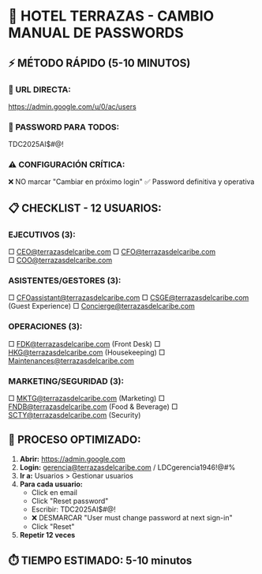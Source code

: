 # 🏨 HOTEL TERRAZAS - CAMBIO MANUAL DE PASSWORDS

## ⚡ MÉTODO RÁPIDO (5-10 MINUTOS)

### 🔗 URL DIRECTA:
https://admin.google.com/u/0/ac/users

### 🔑 PASSWORD PARA TODOS:
TDC2025AI$#@!

### ⚠️ CONFIGURACIÓN CRÍTICA:
❌ NO marcar "Cambiar en próximo login"
✅ Password definitiva y operativa

## 📋 CHECKLIST - 12 USUARIOS:

### EJECUTIVOS (3):
□ CEO@terrazasdelcaribe.com
□ CFO@terrazasdelcaribe.com  
□ COO@terrazasdelcaribe.com

### ASISTENTES/GESTORES (3):
□ CFOassistant@terrazasdelcaribe.com
□ CSGE@terrazasdelcaribe.com (Guest Experience)
□ Concierge@terrazasdelcaribe.com

### OPERACIONES (3):
□ FDK@terrazasdelcaribe.com (Front Desk)
□ HKG@terrazasdelcaribe.com (Housekeeping)
□ Maintenances@terrazasdelcaribe.com

### MARKETING/SEGURIDAD (3):
□ MKTG@terrazasdelcaribe.com (Marketing)
□ FNDB@terrazasdelcaribe.com (Food & Beverage)
□ SCTY@terrazasdelcaribe.com (Security)

## 🚀 PROCESO OPTIMIZADO:

1. **Abrir:** https://admin.google.com
2. **Login:** gerencia@terrazasdelcaribe.com / LDCgerencia1946!@#%
3. **Ir a:** Usuarios > Gestionar usuarios
4. **Para cada usuario:**
   - Click en email
   - Click "Reset password"
   - Escribir: TDC2025AI$#@!
   - ❌ DESMARCAR "User must change password at next sign-in"
   - Click "Reset"
5. **Repetir 12 veces**

## ⏱️ TIEMPO ESTIMADO: 5-10 minutos

